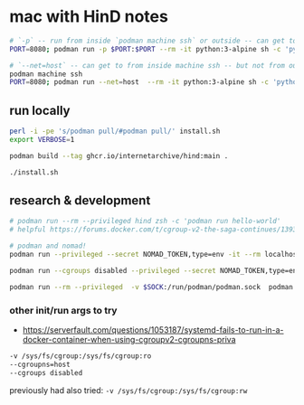 # mac with HinD notes


```sh
# `-p` -- run from inside `podman machine ssh` or outside -- can get to from everywhere
PORT=8080; podman run -p $PORT:$PORT --rm -it python:3-alpine sh -c 'python3 -c "import http.server; httpd = http.server.HTTPServer((\"0.0.0.0\", '$PORT'), http.server.SimpleHTTPRequestHandler); httpd.serve_forever()"'

# `--net=host` -- can get to from inside machine ssh -- but not from outside or browser
podman machine ssh
PORT=8080; podman run --net=host  --rm -it python:3-alpine sh -c 'python3 -c "import http.server; httpd = http.server.HTTPServer((\"0.0.0.0\", '$PORT'), http.server.SimpleHTTPRequestHandler); httpd.serve_forever()"'
```


## run locally
```sh
perl -i -pe 's/podman pull/#podman pull/' install.sh
export VERBOSE=1

podman build --tag ghcr.io/internetarchive/hind:main .

./install.sh
```

## research & development
```sh
# podman run --rm --privileged hind zsh -c 'podman run hello-world'
# helpful https://forums.docker.com/t/cgroup-v2-the-saga-continues/139329

# podman and nomad!
podman run --privileged --secret NOMAD_TOKEN,type=env -it --rm localhost/hind zsh -c 'echo +cpuset > /sys/fs/cgroup/cgroup.subtree_control; echo +cpuset > /sys/fs/cgroup/cgroup.controllers; nomad agent -config /etc/nomad.d & sleep 20; echo;echo;echo;nomad status; podman run hello-world'

podman run --cgroups disabled --privileged --secret NOMAD_TOKEN,type=env -it --rm localhost/hind zsh -c 'echo +cpuset > /sys/fs/cgroup/cgroup.subtree_control; echo +cpuset > /sys/fs/cgroup/cgroup.controllers; nomad agent -config /etc/nomad.d & sleep 20; echo;echo;echo;nomad status; podman run --cgroups disabled hello-world'

podman run --rm --privileged  -v $SOCK:/run/podman/podman.sock  podman podman -r ps -a
```


### other init/run args to try
- https://serverfault.com/questions/1053187/systemd-fails-to-run-in-a-docker-container-when-using-cgroupv2-cgroupns-priva
```sh
-v /sys/fs/cgroup:/sys/fs/cgroup:ro
--cgroupns=host
--cgroups disabled
```
previously had also tried: `-v /sys/fs/cgroup:/sys/fs/cgroup:rw`
